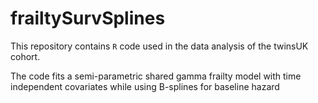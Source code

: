 # frailtySurvSplines
This repository contains `R` code used in the data analysis of the twinsUK cohort.

The code fits a semi-parametric shared gamma frailty model with time independent covariates while using B-splines for baseline hazard 


